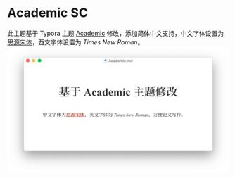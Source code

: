 # Academic SC
此主题基于 Typora 主题 [Academic](https://theme.typora.io/theme/Academic/) 修改，添加简体中文支持，中文字体设置为[思源宋体](https://source.typekit.com/source-han-serif/cn/)，西文字体设置为 *Times New Roman*。
![](https://github.com/RealTonyShaw/pics-and-files/blob/master/typora-academic-sc/Academic.png?raw=true)
